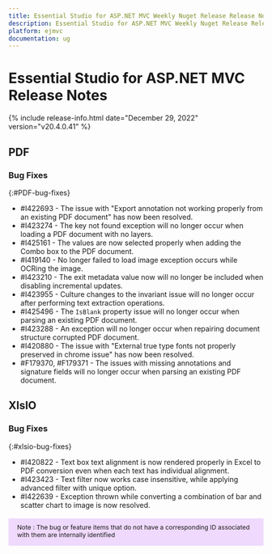 ```yaml
---
title: Essential Studio for ASP.NET MVC Weekly Nuget Release Release Notes  
description: Essential Studio for ASP.NET MVC Weekly Nuget Release Release Notes  
platform: ejmvc
documentation: ug
---
```


# Essential Studio for ASP.NET MVC  Release Notes  

{% include release-info.html date="December 29, 2022"  version="v20.4.0.41" %} 

## PDF

### Bug Fixes
{:#PDF-bug-fixes}

* \#I422693 -	The issue with "Export annotation not working properly from an existing PDF document" has now been resolved.
* \#I423274 - 	The key not found exception will no longer occur when loading a PDF document with no layers.
* \#I425161 - 	The values are now selected properly when adding the Combo box to the PDF document.
* \#I419140 - 	No longer failed to load image exception occurs while OCRing the image.
* \#I423210 - 	The exit metadata value now will no longer be included when disabling incremental updates.
* \#I423955 - 	Culture changes to the invariant issue will no longer occur after performing text extraction operations.
* \#I425496 - 	The `IsBlank` property issue will no longer occur when parsing an existing PDF document.
* \#I423288 - 	An exception will no longer occur when repairing document structure corrupted PDF document.
* \#I420880 - 	The issue with "External true type fonts not properly preserved in chrome issue" has now been resolved.
* \#F179370, #F179371 - The issues with missing annotations and signature fields will no longer occur when parsing an existing PDF document.

## XlsIO

### Bug Fixes
{:#xlsio-bug-fixes}

* \#I420822 - Text box text alignment is now rendered properly in Excel to PDF conversion even when each text has individual alignment.
* \#I423423 - Text filter now works case insensitive, while applying advanced filter with unique option.
* \#I422639 - Exception thrown while converting a combination of bar and scatter chart to image is now resolved.


<style>
#note {
    font-size: .88em!important;
margin-top: 1.5em;     margin-bottom: 1.5em;
    background-color: #efd9fd;
    padding: 10px 17px 14px;
}
</style>
<div id="note">
Note : The bug or feature items that do not have a corresponding ID associated with them are internally identified
</div>